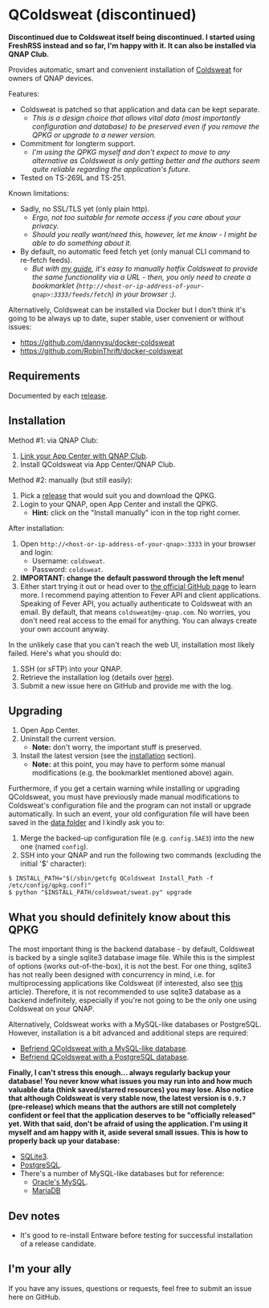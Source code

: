 # QColdsweat (discontinued)

__Discontinued due to Coldsweat itself being discontinued. I started using FreshRSS instead and so far, I'm happy with it. It can also be installed via QNAP Club.__

Provides automatic, smart and convenient installation of [Coldsweat](https://github.com/passiomatic/coldsweat) for owners of QNAP devices.

Features:
* Coldsweat is patched so that application and data can be kept separate.
	- _This is a design choice that allows vital data (most importantly configuration and database) to be preserved even if you remove the QPKG or upgrade to a newer version._
* Commitment for longterm support.
	- _I'm using the QPKG myself and don't expect to move to any alternative as Coldsweat is only getting better and the authors seem quite reliable regarding the application's future._
* Tested on TS-269L and TS-251.

Known limitations:
* Sadly, no SSL/TLS yet (only plain http).
	- _Ergo, not too suitable for remote access if you care about your privacy._
	- _Should you really want/need this, however, let me know - I might be able to do something about it._
* By default, no automatic feed fetch yet (only manual CLI command to re-fetch feeds).
	- _But with [my guide](https://github.com/SkyCrawl/qcoldsweat/wiki/Guide-to-patch-Coldsweat-to-provide-automatic-feed-fetch-feature-via-a-URL), it's easy to manually hotfix Coldsweat to provide the same functionality via a URL - then, you only need to create a bookmarklet (`http://<host-or-ip-address-of-your-qnap>:3333/feeds/fetch`) in your browser :)._

Alternatively, Coldsweat can be installed via Docker but I don't think it's going to be always up to date, super stable, user convenient or without issues:
* <https://github.com/dannysu/docker-coldsweat>
* <https://github.com/RobinThrift/docker-coldsweat>

## Requirements

Documented by each [release](https://github.com/SkyCrawl/qcoldsweat/releases).

## Installation

Method #1: via QNAP Club:
1. [Link your App Center with QNAP Club](https://www.qnapclub.eu/en/howto/1).
2. Install QColdsweat via App Center/QNAP Club.

Method #2: manually (but still easily):
1. Pick a [release](https://github.com/SkyCrawl/qcoldsweat/releases) that would suit you and download the QPKG.
2. Login to your QNAP, open App Center and install the QPKG.
	* __Hint:__ click on the "Install manually" icon in the top right corner.

After installation:
1. Open `http://<host-or-ip-address-of-your-qnap>:3333` in your browser and login:
	* Username: `coldsweat`.
	* Password: `coldsweat`.
2. __IMPORTANT: change the default password through the left menu!__
3. Either start trying it out or head over to [the official GitHub page](https://github.com/passiomatic/coldsweat) to learn more. I recommend paying attention to Fever API and client applications. Speaking of Fever API, you actually authenticate to Coldsweat with an email. By default, that means `coldsweat@my-qnap.com`. No worries, you don't need real access to the email for anything. You can always create your own account anyway.

In the unlikely case that you can't reach the web UI, installation most likely failed. Here's what you should do:
1. SSH (or sFTP) into your QNAP.
2. Retrieve the installation log (details over [here](https://github.com/SkyCrawl/qcoldsweat/wiki)).
3. Submit a new issue here on GitHub and provide me with the log.

## Upgrading

1. Open App Center.
2. Uninstall the current version.
	* __Note:__ don't worry, the important stuff is preserved.
3. Install the latest version (see the [installation](#installation) section).
	* __Note:__ at this point, you may have to perform some manual modifications (e.g. the bookmarklet mentioned above) again.

Furthermore, if you get a certain warning while installing or upgrading QColdsweat, you must have previously made manual modifications to Coldsweat's configuration file and the program can not install or upgrade automatically. In such an event, your old configuration file will have been saved in the [data folder](https://github.com/SkyCrawl/qcoldsweat/wiki) and I kindly ask you to:
1. Merge the backed-up configuration file (e.g. `config.5AE3`) into the new one (named `config`).
2. SSH into your QNAP and run the following two commands (excluding the initial '$' character):
```
$ INSTALL_PATH="$(/sbin/getcfg QColdsweat Install_Path -f /etc/config/qpkg.conf)"
$ python "$INSTALL_PATH/coldsweat/sweat.py" upgrade
```

## What you should definitely know about this QPKG

The most important thing is the backend database - by default, Coldsweat is backed by a single sqlite3 database image file. While this is the simplest of options (works out-of-the-box), it is not the best. For one thing, sqlite3 has not really been designed with concurrency in mind, i.e. for multiprocessing applications like Coldsweat (if interested, also see [this](http://beets.io/blog/sqlite-nightmare.html) article). Therefore, it is not recommended to use sqlite3 database as a backend indefinitely, especially if you're not going to be the only one using Coldsweat on your QNAP.

Alternatively, Coldsweat works with a MySQL-like databases or PostgreSQL. However, installation is a bit advanced and additional steps are required:
* [Befriend QColdsweat with a MySQL-like database](https://github.com/SkyCrawl/qcoldsweat/wiki/Befriend-QColdsweat-with-a-MySQL-like-database).
* [Befriend QColdsweat with a PostgreSQL database](https://github.com/SkyCrawl/qcoldsweat/wiki/Befriend-QColdsweat-with-a-PostgreSQL-database).

__Finally, I can't stress this enough... always regularly backup your database! You never know what issues you may run into and how much valuable data (think saved/starred resources) you may lose. Also notice that although Coldsweat is very stable now, the latest version is `0.9.7` (pre-release) which means that the authors are still not completely confident or feel that the application deserves to be "officially released" yet. With that said, don't be afraid of using the application. I'm using it myself and am happy with it, aside several small issues. This is how to properly back up your database:__
* [SQLite3](http://stackoverflow.com/questions/25675314/how-to-backup-sqlite-database).
* [PostgreSQL](https://www.postgresql.org/docs/9.3/static/backup.html).
* There's a number of MySQL-like databases but for reference:
	* [Oracle's MySQL](https://dev.mysql.com/doc/refman/5.5/en/backup-and-recovery.html).
	* [MariaDB](https://mariadb.com/kb/en/mariadb/backup-and-restore-overview/)
	
## Dev notes

* It's good to re-install Entware before testing for successful installation of a release candidate.

## I'm your ally

If you have any issues, questions or requests, feel free to submit an issue here on GitHub.
